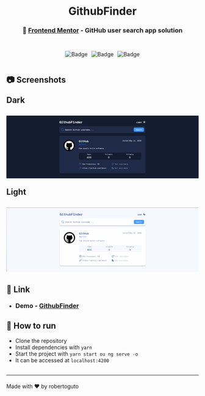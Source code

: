 <h1 align="center">GithubFinder</h1>

<h3 align="center">🚀 <a href="https://www.frontendmentor.io">Frontend Mentor</a> - GitHub user search app solution</h3>


<div style="margin-top: 30px; display: flex; gap: 10px; justify-content: center;">

  ![Badge](https://img.shields.io/badge/npm-6.14.8-%237159c1?style=for-the-badge)

  ![Badge](https://img.shields.io/badge/angular_Cli-11.2.18-%237159c1?style=for-the-badge)

  ![Badge](https://img.shields.io/badge/node-12.20.0-%237159c6?style=for-the-badge)

</div>

<h2 style="margin-top: 30px;"> 
	📷 Screenshots  

  <h2 style="margin-top: 20px;">Dark</h2>

  <img style="margin-top: 10px;"  alt="Screenshot Dark" title="Screenshot Dark" src="src/assets/img/Screenshot1.png" />

  <h2 style="margin-top: 20px;">Light</h2>

  <img style="margin-top: 10px;"  alt="Screenshot Light" title="Screenshot Light" src="src/assets/img/Screenshot2.png" />
</h2>

<h2 style="margin-top: 30px;"> 
	🔗 Link
</h2>

- <h3 style="margin-top: 20px;"> Demo - <a href="https://github-finder-robertoguto.vercel.app">GithubFinder</a> </h3>

<h2 style="margin-top: 30px;"> 
	🚀 How to run
</h2>

- Clone the repository
- Install dependencies with <code>yarn</code>
- Start the project with <code>yarn start ou ng serve -o</code>
- It can be accessed at <code>localhost:4200</code>

<hr style="margin-top: 30px; display: block;" />

<span style="margin-top: 20px; display: block;">Made with ❤️ by robertoguto</span>
